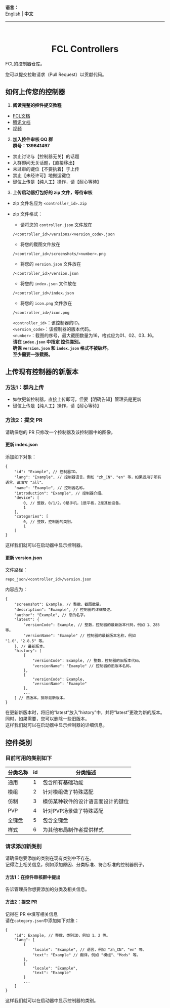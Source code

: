 **语言：**  
[English](README.md) | **中文**

----
</br>

<h1 align="center">FCL Controllers</h1>

FCL的控制器仓库。

您可以提交拉取请求（Pull Request）以贡献代码。

## 如何上传您的控制器

1. **阅读完整的控件提交教程**
  * [FCL文档](https://fcl-team.github.io/pages/documentation.html?path=/_controller/upload_controller_zh_CN.md)
  * [腾讯文档](https://docs.qq.com/doc/DWW9QZmJZSnVhU1lD)
  * [视频](https://b23.tv/izaMGCq)

2. **加入控件审核 QQ 群**  
  **群号：139641497**
  * 禁止讨论与【控制器无关】的话题
  * 入群即问无关话题，【直接移出】
  * 未过审的键位【不要执着】于上传
  * 禁止【未经许可】地搬运键位
  * 键位上传是【纯人工】操作，请【耐心等待】

3. **上传启动器打包好的 zip 文件，等待审核**  

  * zip 文件名应为 `<controller_id>.zip`

  * zip 文件格式：
    * 请将您的 `controller.json` 文件放在
    ```
    /<controller_id>/versions/<version_code>.json
    ```
    * 将您的截图文件放在
    ```
    /<controller_id>/screenshots/<number>.png
    ```
    * 将您的 `version.json` 文件放在
    ```
    /<controller_id>/version.json
    ```
    * 将您的 `index.json` 文件放在
    ```
    /<controller_id>/index.json
    ```
    * 将您的 `icon.png` 文件放在
    ```
    /<controller_id>/icon.png
    ```

    `<controller_id>`：该控制器的ID。  
    `<version_code>`：该控制器的版本代码。  
    `<number>`：截图的序号，最大截图数量为16，格式应为01、02、03...16。  
    **请在 `index.json` 中指定 [控件类别](#控件类别)。**  
    **确保 `version.json` 和 `index.json` 格式不被破坏。**  
    **至少需要一张截图。**

## 上传现有控制器的新版本

### 方法1：群内上传

* 如欲更新控制器，直接上传即可，但要【明确告知】管理员是更新
* 键位上传是【纯人工】操作，请【耐心等待】

### 方法2：提交 PR

请确保您的 PR 只修改一个控制器及该控制器中的图像。

#### 更新 index.json

添加如下对象：
```
{
    "id": "Example", // 控制器ID。
    "lang": "Example", // 控制器语言，例如 "zh_CN"、"en" 等，如果适用于所有语言，请填写 "all"。
    "name": "Example", // 控制器名称。
    "introduction": "Example", // 控制器介绍。
    "device": [
        0, // 整数，0/1/2，0是手机，1是平板，2是其他设备。
        1
    ],
    "categories": [
        0, // 整数，控制器的类别。
        1
    ]
}
```
这样我们就可以在启动器中显示控制器。

#### 更新 version.json

文件路径：
```
repo_json/<controller_id>/version.json
```

内容应为：
```
{
    "screenshot": Example, // 整数，截图数量。
    "description": "Example", // 控制器的详细描述。
    "author": "Example", // 您的名字。
    "latest": {
        "versionCode": Example, // 整数，控制器的最新版本代码，例如 1、285 等。
        "versionName": "Example" // 控制器的最新版本名称，例如 "1.0"、"2.8.5" 等。
    }, // 最新版本。
    "history": [
        {
            "versionCode": Example, // 整数，控制器的旧版本代码。
            "versionName": "Example" // 控制器的旧版本名称。
        },
        {
            "versionCode": Example,
            "versionName": "Example"
        },
        ...
    ] // 旧版本，排除最新版本。
}
```
在更新新版本时，将旧的“latest”放入“history”中，并将“latest”更改为新的版本。  
同时，如果需要，您可以删除一些旧版本。  
这样我们就可以在启动器中显示控制器的详细信息。

## 控件类别

### 目前可用的类别如下

| 分类名称 | id | 分类描述 |
| ---- | ---- | ---- |
| 通用 | 1 | 包含所有基础功能 |
| 模组 | 2 | 针对模组做了特殊适配 |
| 仿制 | 3 | 模仿某种软件的设计语言而设计的键位 |
| PVP | 4 | 针对PVP场景做了特殊适配 |
| 全键盘 | 5 | 包含全键盘 |
| 样式 | 6 | 为其他布局制作者提供样式 |

### 请求添加新类别
请确保您要添加的类别在现有类别中不存在。  
记得注上相关信息，例如添加原因、分类标准、符合标准的控制器例子。
#### 方法1：在控件审核群中提出
告诉管理员你想要添加的分类及相关信息。
#### 方法2：提交 PR
记得在 PR 中填写相关信息  
请在`category.json`中添加如下对象：
```
{
    "id": Example, // 整数，类别ID，例如 1、2 等。
    "lang": [
        {
            "locale": "Example", // 语言，例如 "zh_CN"、"en" 等。
            "text": "Example" // 翻译，例如 "模组"、"Mods" 等。
        },
        {
            "locale": "Example",
            "text": "Example"
        }
        ...
    ]
}
```
这样我们就可以在启动器中显示控制器的类别。
